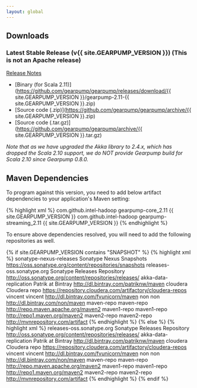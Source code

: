 ```yaml
---
layout: global
---
```


## Downloads

### Latest Stable Release (v{{ site.GEARPUMP_VERSION }}) (This is not an Apache release)

[Release Notes](https://github.com/gearpump/gearpump/releases)

* [Binary (for Scala 2.11)](https://github.com/gearpump/gearpump/releases/download/{{ site.GEARPUMP_VERSION }}/gearpump-2.11-{{ site.GEARPUMP_VERSION }}.zip)
* [Source code (.zip)](https://github.com/gearpump/gearpump/archive/{{ site.GEARPUMP_VERSION }}.zip)
* [Source code (.tar.gz)](https://github.com/gearpump/gearpump/archive/{{ site.GEARPUMP_VERSION }}.tar.gz)

*Note that as we have upgraded the Akka library to 2.4.x, which has dropped the Scala 2.10 support, we do NOT provide Gearpump build for Scala 2.10 since Gearpump 0.8.0.* 

## Maven Dependencies

To program against this version, you need to add below artifact dependencies to your application's Maven setting:

{% highlight xml %}
<dependencies>
  <dependency>
    <groupId>com.github.intel-hadoop</groupId>
    <artifactId>gearpump-core_2.11</artifactId>
    <version>{{ site.GEARPUMP_VERSION }}</version>
  </dependency>
  <dependency>
    <groupId>com.github.intel-hadoop</groupId>
    <artifactId>gearpump-streaming_2.11</artifactId>
    <version>{{ site.GEARPUMP_VERSION }}</version>
  </dependency>
</dependencies>
{% endhighlight %}

To ensure above dependencies resolved, you will need to add the following repositories as well.

{% if site.GEARPUMP_VERSION contains "SNAPSHOT" %}
{% highlight xml %}
<repositories>
  <repository>
    <id>sonatype-nexus-releases</id>
    <name>Sonatype Nexus Snapshots</name>
    <url>https://oss.sonatype.org/content/repositories/snapshots</url>
  </repository>
  <repository>
    <id>releases-oss.sonatype.org</id>
    <name>Sonatype Releases Repository</name>
    <url>http://oss.sonatype.org/content/repositories/releases/</url>
  </repository>
  <repository>
    <id>akka-data-replication</id>
    <name>Patrik at Bintray</name>
    <url>http://dl.bintray.com/patriknw/maven</url>
  </repository>
  <repository>
    <id>cloudera</id>
    <name>Cloudera repo</name>
    <url>https://repository.cloudera.com/artifactory/cloudera-repos</url>
  </repository>
  <repository>
    <id>vincent</id>
    <name>vincent</name>
    <url>http://dl.bintray.com/fvunicorn/maven</url>
  </repository>
  <repository>
    <id>non</id>
    <name>non</name>
    <url>http://dl.bintray.com/non/maven</url>
  </repository>
  <repository>
    <id>maven-repo</id>
    <name>maven-repo</name>
    <url>http://repo.maven.apache.org/maven2</url>
  </repository>
  <repository>
    <id>maven1-repo</id>
    <name>maven1-repo</name>
    <url>http://repo1.maven.org/maven2</url>
  </repository>
  <repository>
    <id>maven2-repo</id>
    <name>maven2-repo</name>
    <url>http://mvnrepository.com/artifact</url>
  </repository>
</repositories>
{% endhighlight %}
{% else %}
{% highlight xml %}
<repositories>
  <repository>
    <id>releases-oss.sonatype.org</id>
    <name>Sonatype Releases Repository</name>
    <url>http://oss.sonatype.org/content/repositories/releases/</url>
  </repository>
  <repository>
    <id>akka-data-replication</id>
    <name>Patrik at Bintray</name>
    <url>http://dl.bintray.com/patriknw/maven</url>
  </repository>
  <repository>
    <id>cloudera</id>
    <name>Cloudera repo</name>
    <url>https://repository.cloudera.com/artifactory/cloudera-repos</url>
  </repository>
  <repository>
    <id>vincent</id>
    <name>vincent</name>
    <url>http://dl.bintray.com/fvunicorn/maven</url>
  </repository>
  <repository>
    <id>non</id>
    <name>non</name>
    <url>http://dl.bintray.com/non/maven</url>
  </repository>
  <repository>
    <id>maven-repo</id>
    <name>maven-repo</name>
    <url>http://repo.maven.apache.org/maven2</url>
  </repository>
  <repository>
    <id>maven1-repo</id>
    <name>maven1-repo</name>
    <url>http://repo1.maven.org/maven2</url>
  </repository>
  <repository>
    <id>maven2-repo</id>
    <name>maven2-repo</name>
    <url>http://mvnrepository.com/artifact</url>
  </repository>
</repositories>
{% endhighlight %}
{% endif %}
